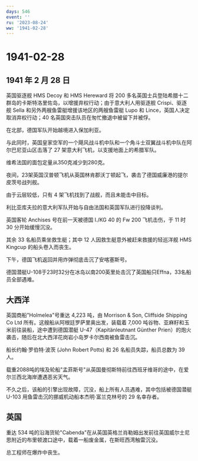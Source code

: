 ```yaml
---
days: 546
event: ''
ru: '2023-08-24'
ww: '1941-02-28'
---
```


# 1941-02-28

## 1941 年 2 月 28 日

英国驱逐舰 HMS Decoy 和 HMS Hereward 将 200
多名英国士兵登陆希腊十二群岛的卡斯特洛里佐岛，以增援弃权行动；由于意大利人用驱逐舰
Crispi、驱逐舰 Sella 和另外两艘鱼雷艇增援该地区的两艘鱼雷艇 Lupo 和
Lince，英国人决定取消弃权行动；40
名英国突击队员在匆忙撤退中被留下并被俘。

在北部，德国军队开始越境进入保加利亚。

与此同时，英国皇家空军的一个飓风战斗机中队和一个角斗士双翼战斗机中队在阿尔巴尼亚山区击落了
27 架意大利飞机，以支援地面上的希腊军队。

维希法国的面包定量从350克减少到280克。

夜间，23架英国汉普顿飞机从英国林肯郡沃丁顿起飞，袭击了德国威廉港的提尔皮茨号战列舰。

由于云层较低，只有 4 架飞机找到了战舰，而且未能击中目标。

利比亚库夫拉的意大利军队开始与自由法国和英国军队进行投降谈判。

英国客轮 Anchises 号在前一天被德国 I./KG 40 的 Fw 200 飞机击伤，于 11 时
30 分开始缓慢沉没。

其余 33 名船员乘坐救生艇；其中 12 人因救生艇意外被赶来救援的轻巡洋舰 HMS
Kingcup 的船头卷入而丧生。

下午，德国飞机返回并用炸弹彻底击沉了安喀塞斯号。

德国潜艇U-108于23时32分在冰岛以南200英里处击沉了英国船只Effna，33名船员全部遇难。

## 大西洋

英国商船"Holmelea"号重达 4,223 吨，由 Morrison & Son, Cliffside Shipping
Co Ltd 所有。这艘船从阿根廷罗萨里奥出发，装载着 7,000
吨谷物、亚麻籽和玉米前往装船，途中遭到德国潜艇 U-47（Kapitänleutnant
Günther
Prien）的炮火袭击，随后在北大西洋花岗岩小岛罗卡尔西南被鱼雷击沉。

船长约翰·罗伯特·波茨 (John Robert Potts) 和 26 名船员失踪，船员总数为 39
人。

载重2088吨的埃及轮船"孟菲斯号"从英国曼彻斯特前往西班牙维哥的途中，在爱尔兰西北海岸遭遇恶劣天气。

不久之后，该船的引擎出现故障，沉没，船上所有人员遇难，其中包括被德国潜艇
U-103 用鱼雷击沉的挪威机动船本杰明·富兰克林号的 29 名幸存者。

## 英国

重达 534
吨的沿海货轮"Cabenda"在从英国英格兰肖勒姆出发前往英国威尔士尼思附近的布里顿渡口途中，载着一船废金属，在斯旺西湾触雷沉没。

总工程师在爆炸中丧生。